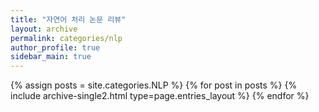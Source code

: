 ```yaml
---
title: "자연어 처리 논문 리뷰"
layout: archive
permalink: categories/nlp
author_profile: true
sidebar_main: true
---
```



{% assign posts = site.categories.NLP %}
{% for post in posts %} {% include archive-single2.html type=page.entries_layout %} {% endfor %}